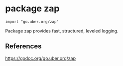 # package zap

```
import "go.uber.org/zap"
```

Package zap provides fast, structured, leveled logging.

## References

https://godoc.org/go.uber.org/zap